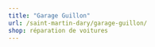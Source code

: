 ```yaml
---
title: "Garage Guillon"
url: /saint-martin-dary/garage-guillon/
shop: réparation de voitures
---
```

